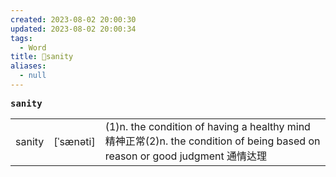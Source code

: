 ```yaml
---
created: 2023-08-02 20:00:30
updated: 2023-08-02 20:00:34
tags:
  - Word
title: 📖sanity
aliases:
  - null
---
```


<pre><strong>sanity</strong></pre>
|   |   |   |
|---|---|---|
|sanity|[ˈsænəti]|(1)n. the condition of having a healthy mind 精神正常(2)n. the condition of being based on reason or good judgment 通情达理|
